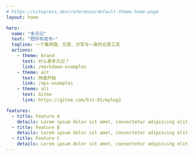 ```yaml
---
# https://vitepress.dev/reference/default-theme-home-page
layout: home

hero:
  name: "多元记"
  text: "把你写成书~"
  tagline: 一个集网盘、记录、分享与一身的记录工具
  actions:
    - theme: brand
      text: 什么是多元记？
      link: /markdown-examples
    - theme: alt
      text: 快速开始
      link: /api-examples
    - theme: alt
      text: Gitee
      link: https://gitee.com/bit-01/mylog2

features:
  - title: Feature A
    details: Lorem ipsum dolor sit amet, consectetur adipiscing elit
  - title: Feature B
    details: Lorem ipsum dolor sit amet, consectetur adipiscing elit
  - title: Feature C
    details: Lorem ipsum dolor sit amet, consectetur adipiscing elit
---
```


